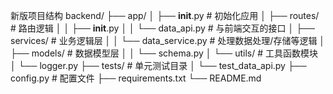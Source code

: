 新版项目结构
backend/
├── app/
│   ├── __init__.py          # 初始化应用
│   ├── routes/              # 路由逻辑
│   │   ├── __init__.py
│   │   └── data_api.py      # 与前端交互的接口
│   ├── services/            # 业务逻辑层
│   │   └── data_service.py  # 处理数据处理/存储等逻辑
│   ├── models/              # 数据模型层
│   │   └── schema.py
│   └── utils/               # 工具函数模块
│       └── logger.py
├── tests/                   # 单元测试目录
│   └── test_data_api.py
├── config.py                # 配置文件
├── requirements.txt
└── README.md
